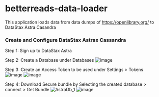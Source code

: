 # betterreads-data-loader
This application loads data from data dumps of https://openlibrary.org/ to DataStax Astra Casandra

### Create and Configure DataStax Astrax Cassandra
Step 1: Sign up to DataStax Astra

Step 2: Create a Database under Databases
![image](https://github.com/user-attachments/assets/f63786f8-202d-41eb-8d1f-d756841942bb)

Step 3: Create an Access Token to be used under Settings > Tokens
![image](https://github.com/user-attachments/assets/82ade2f3-a2f7-4db0-ade4-257082215c7b)
![image](https://github.com/user-attachments/assets/e8f034c9-c1c9-4317-b4b2-9607b82ed49b)

Step 4: Download Secure bundle by Selecting the created database > connect > Get Bundle
![AstraDb_1](https://github.com/user-attachments/assets/faa675da-edaa-46f3-8404-45137c48de78)
![image](https://github.com/user-attachments/assets/91f119ca-f62b-4368-b2e4-d1c6c4c3ba9e)

